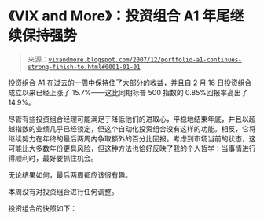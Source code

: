 <!--yml

分类：未分类

日期：2024-05-18 18:50:58

-->

# 《VIX and More》：投资组合 A1 年尾继续保持强势

> 来源：[`vixandmore.blogspot.com/2007/12/portfolio-a1-continues-strong-finish-to.html#0001-01-01`](http://vixandmore.blogspot.com/2007/12/portfolio-a1-continues-strong-finish-to.html#0001-01-01)

投资组合 A1 在过去的一周中保持住了大部分的收益，并且自 2 月 16 日投资组合成立以来已经上涨了 15.7%——这比同期标普 500 指数的 0.85%回报率高出了 14.9%。

尽管有些投资组合经理可能满足于降低他们的进取心，平稳地结束年底，并且以超越指数的业绩几乎已经锁定，但这个自动化投资组合没有这样的功能。相反，它将继续努力在年终的最后两周内争取额外的百分比回报。考虑到市场当前的状态，这可能比大多数年份更具风险，但这种方法也恰好反映了我的个人哲学：当事情进行得顺利时，最好要抓住机会。

无论结果如何，最后两周都应该很有趣。

本周没有对投资组合进行任何调整。

投资组合的快照如下：
